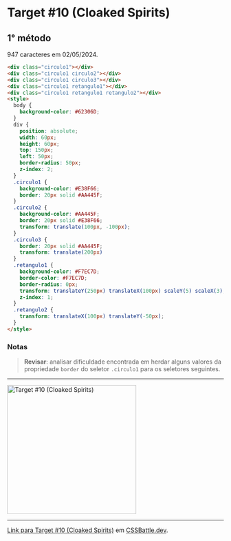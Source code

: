 # Target #10 (Cloaked Spirits)

## 1° método

947 caracteres em 02/05/2024.

```HTML
<div class="circulo1"></div>
<div class="circulo1 circulo2"></div>
<div class="circulo1 circulo3"></div>
<div class="circulo1 retangulo1"></div>
<div class="circulo1 retangulo1 retangulo2"></div>
<style>
  body {
    background-color: #62306D;
  }
  div {
    position: absolute;
    width: 60px;
    height: 60px;
    top: 150px;
    left: 50px;
    border-radius: 50px;
    z-index: 2;
  }
  .circulo1 {
    background-color: #E38F66;
    border: 20px solid #AA445F;
  }
  .circulo2 {
    background-color: #AA445F;
    border: 20px solid #E38F66;
    transform: translate(100px, -100px);
  }
  .circulo3 {
    border: 20px solid #AA445F;
    transform: translate(200px)
  }
  .retangulo1 {
    background-color: #F7EC7D;
    border-color: #F7EC7D;
    border-radius: 0px;
    transform: translateY(250px) translateX(100px) scaleY(5) scaleX(3);
    z-index: 1;
  }
  .retangulo2 {
    transform: translateX(100px) translateY(-50px);
  }
</style>
```

### Notas

> **Revisar**: analisar dificuldade encontrada em herdar alguns valores da propriedade `border` do seletor `.circulo1` para os seletores seguintes.

---
<img src="https://cssbattle.dev/targets/10.png" title="Target #10 (Cloaked Spirits)" width="300px">

---

[Link para Target #10 (Cloaked Spirits)](https://cssbattle.dev/play/10) em [CSSBattle.dev](https://cssbattle.dev/).